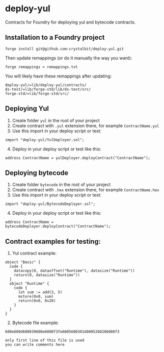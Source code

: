# deploy-yul
Contracts for Foundry for deploying yul and bytecode contracts.

## Installation to a Foundry project
```
forge install git@github.com:crystalbit/deploy-yul.git
```
Then update remappings (or do it manually the way you want):
```
forge remappings > remappings.txt
```

You will likely have these remappings after updating:
```
deploy-yul/=lib/deploy-yul/contracts/
ds-test/=lib/forge-std/lib/ds-test/src/
forge-std/=lib/forge-std/src/
```

## Deploying Yul
1) Create folder `yul` in the root of your project
2) Create contract with `.yul` extension there, for example `ContractName.yul`
3) Use this import in your deploy script or test:
```
import "deploy-yul/YulDeployer.sol";
```
4) Deploy in your deploy script or test like this:
```
address ContractName = yulDeployer.deployContract("ContractName");
```

## Deploying bytecode
1) Create folder `bytecode` in the root of your project
2) Create contract with `.hex` extension there, for example `ContractName.hex`
3) Use this import in your deploy script or test:
```
import "deploy-yul/BytecodeDeployer.sol";
```
4) Deploy in your deploy script or test like this:
```
address ContractName = bytecodeDeployer.deployContract("ContractName");
```

## Contract examples for testing:
1. Yul contract example:
```yul
object "Basic" {
  code {
    datacopy(0, dataoffset("Runtime"), datasize("Runtime"))
    return(0, datasize("Runtime"))
  }
  object "Runtime" {
    code {
      let sum := add(3, 5)
      mstore(0x0, sum)
      return(0x0, 0x20)
    }
  }
}
```

2. Bytecode file example:
```
600e600d600039600e6000f3fe600560030160005260206000f3

only first line of this file is used
you can write comments here
```
